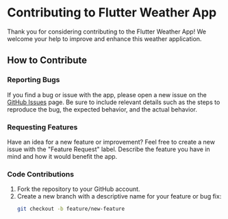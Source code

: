 # Contributing to Flutter Weather App

Thank you for considering contributing to the Flutter Weather App! We welcome your help to improve and enhance this weather application.

## How to Contribute

### Reporting Bugs

If you find a bug or issue with the app, please open a new issue on the [GitHub Issues](https://github.com/chiggosVikash/weather_app/issues) page. Be sure to include relevant details such as the steps to reproduce the bug, the expected behavior, and the actual behavior.

### Requesting Features

Have an idea for a new feature or improvement? Feel free to create a new issue with the "Feature Request" label. Describe the feature you have in mind and how it would benefit the app.

### Code Contributions

1. Fork the repository to your GitHub account.
2. Create a new branch with a descriptive name for your feature or bug fix:
   ```bash
   git checkout -b feature/new-feature
